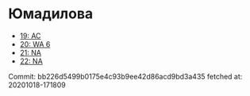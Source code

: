 # Юмадилова
- [19: AC](19.md)
- [20: WA 6](20.md)
- [21: NA](21.md)
- [22: NA](22.md)

Commit: bb226d5499b0175e4c93b9ee42d86acd9bd3a435
 fetched at: 20201018-171809
